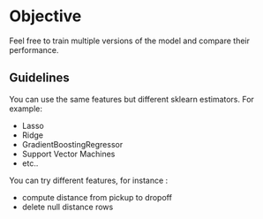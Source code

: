 # Objective

Feel free to train multiple versions of the model and compare their performance.


## Guidelines
You can use the same features but different sklearn estimators. 
For example:
- Lasso
- Ridge
- GradientBoostingRegressor
- Support Vector Machines
- etc..


You can try different features, for instance :
- compute distance from pickup to dropoff
- delete null distance rows
